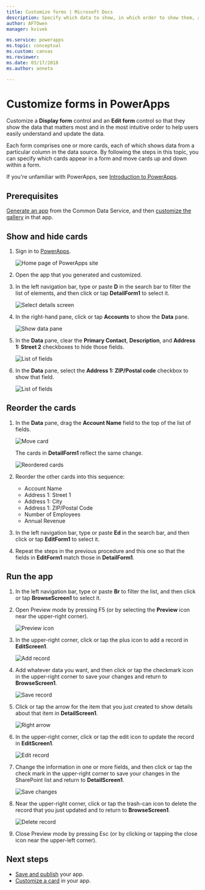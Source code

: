 ```yaml
---
title: Customize forms | Microsoft Docs
description: Specify which data to show, in which order to show them, and in which controls.
author: AFTOwen
manager: kvivek

ms.service: powerapps
ms.topic: conceptual
ms.custom: canvas
ms.reviewer:
ms.date: 03/17/2018
ms.author: anneta

---
```

# Customize forms in PowerApps
Customize a **Display form** control and an **Edit form** control so that they show the data that matters most and in the most intuitive order to help users easily understand and update the data.

Each form comprises one or more cards, each of which shows data from a particular column in the data source. By following the steps in this topic, you can specify which cards appear in a form and move cards up and down within a form.

If you're unfamiliar with PowerApps, see [Introduction to PowerApps](getting-started.md).

## Prerequisites
[Generate an app](data-platform-create-app.md) from the Common Data Service, and then [customize the gallery](customize-layout-sharepoint.md) in that app.

## Show and hide cards
1. Sign in to [PowerApps](http://web.powerapps.com?utm_source=padocs&utm_medium=linkinadoc&utm_campaign=referralsfromdoc).

    ![Home page of PowerApps site](./media/customize-forms-sharepoint/sign-in.png)


1. Open the app that you generated and customized.

1. In the left navigation bar, type or paste **D** in the search bar to filter the list of elements, and then click or tap **DetailForm1** to select it.

    ![Select details screen](./media/customize-forms-sharepoint/select-detailform.png)

1. In the right-hand pane, click or tap **Accounts** to show the **Data** pane.

    ![Show data pane](./media/customize-forms-sharepoint/show-data-pane.png)

1. In the **Data** pane, clear the **Primary Contact**, **Description**, and **Address 1: Street 2** checkboxes to hide those fields.

    ![List of fields](./media/customize-forms-sharepoint/hide-fields.png)

1.  In the **Data** pane, select the **Address 1: ZIP/Postal code** checkbox to show that field.

    ![List of fields](./media/customize-forms-sharepoint/show-field.png)

## Reorder the cards
1. In the **Data** pane, drag the **Account Name** field to the top of the list of fields.

    ![Move card](./media/customize-forms-sharepoint/move-card.png)

    The cards in **DetailForm1** reflect the same change.

    ![Reordered cards](./media/customize-forms-sharepoint/reordered-card.png)

1. Reorder the other cards into this sequence:

    - Account Name
    - Address 1: Street 1
    - Address 1: City
    - Address 1: ZIP/Postal Code
    - Number of Employees
    - Annual Revenue

1. In the left navigation bar, type or paste **Ed** in the search bar, and then click or tap **EditForm1** to select it.

1. Repeat the steps in the previous procedure and this one so that the fields in **EditForm1** match those in **DetailForm1**.

## Run the app
1. In the left navigation bar, type or paste **Br** to filter the list, and then click or tap **BrowseScreen1** to select it.

2. Open Preview mode by pressing F5 (or by selecting the **Preview** icon near the upper-right corner).

    ![Preview icon](./media/customize-forms-sharepoint/open-preview.png)

3. In the upper-right corner, click or tap the plus icon to add a record in **EditScreen1**.

    ![Add record](./media/customize-forms-sharepoint/add-record.png)

4. Add whatever data you want, and then click or tap the checkmark icon in the upper-right corner to save your changes and return to **BrowseScreen1**.

    ![Save record](./media/customize-forms-sharepoint/save-record.png)

5. Click or tap the arrow for the item that you just created to show details about that item in **DetailScreen1**.  

    ![Right arrow](./media/customize-forms-sharepoint/right-arrow.png)

6. In the upper-right corner, click or tap the edit icon to update the record in **EditScreen1**.

    ![Edit record](./media/customize-forms-sharepoint/edit-record.png)

7. Change the information in one or more fields, and then click or tap the check mark in the upper-right corner to save your changes in the SharePoint list and return to **DetailScreen1**.  

    ![Save changes](./media/customize-forms-sharepoint/save-record.png)

8. Near the upper-right corner, click or tap the trash-can icon to delete the record that you just updated and to return to **BrowseScreen1**.

    ![Delete record](./media/customize-forms-sharepoint/delete-record.png)

9. Close Preview mode by pressing Esc (or by clicking or tapping the close icon near the upper-left corner).

## Next steps
- [Save and publish](save-publish-app.md) your app.
- [Customize a card](customize-card.md) in your app.
